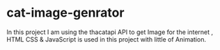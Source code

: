 # cat-image-genrator
In this project I am using the thacatapi API to get Image for the internet , HTML CSS &amp; JavaScript is used in this project with little  of Animation.
